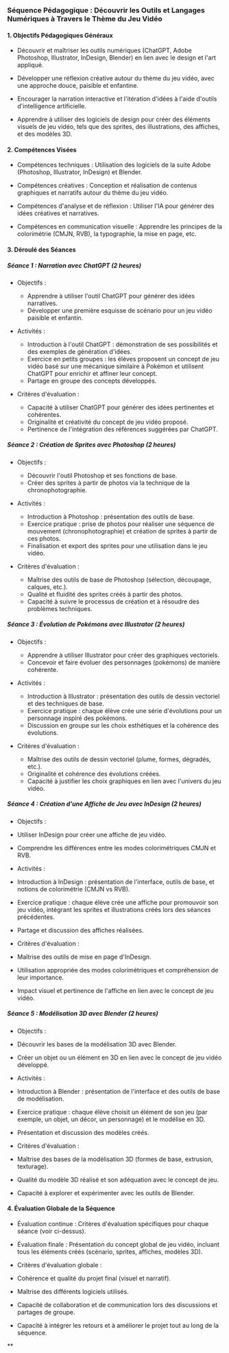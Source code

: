 ### Séquence Pédagogique : Découvrir les Outils et Langages Numériques à Travers le Thème du Jeu Vidéo

#### 1. Objectifs Pédagogiques Généraux

- Découvrir et maîtriser les outils numériques (ChatGPT, Adobe Photoshop, Illustrator, InDesign, Blender) en lien avec le design et l'art appliqué.
    
- Développer une réflexion créative autour du thème du jeu vidéo, avec une approche douce, paisible et enfantine.
    
- Encourager la narration interactive et l'itération d'idées à l'aide d'outils d'intelligence artificielle.
    
- Apprendre à utiliser des logiciels de design pour créer des éléments visuels de jeu vidéo, tels que des sprites, des illustrations, des affiches, et des modèles 3D.
    

#### 2. Compétences Visées

- Compétences techniques : Utilisation des logiciels de la suite Adobe (Photoshop, Illustrator, InDesign) et Blender.
    
- Compétences créatives : Conception et réalisation de contenus graphiques et narratifs autour du thème du jeu vidéo.
    
- Compétences d'analyse et de réflexion : Utiliser l'IA pour générer des idées créatives et narratives.
    
- Compétences en communication visuelle : Apprendre les principes de la colorimétrie (CMJN, RVB), la typographie, la mise en page, etc.
    

#### 3. Déroulé des Séances

##### Séance 1 : Narration avec ChatGPT (2 heures)

- Objectifs :
    - Apprendre à utiliser l'outil ChatGPT pour générer des idées narratives.
    - Développer une première esquisse de scénario pour un jeu vidéo paisible et enfantin.
    
- Activités :
	- Introduction à l'outil ChatGPT : démonstration de ses possibilités et des exemples de génération d'idées.
    - Exercice en petits groupes : les élèves proposent un concept de jeu vidéo basé sur une mécanique similaire à Pokémon et utilisent ChatGPT pour enrichir et affiner leur concept.
    - Partage en groupe des concepts développés.
    
- Critères d'évaluation :
    - Capacité à utiliser ChatGPT pour générer des idées pertinentes et cohérentes.
    - Originalité et créativité du concept de jeu vidéo proposé.
    - Pertinence de l'intégration des références suggérées par ChatGPT.
    
##### Séance 2 : Création de Sprites avec Photoshop (2 heures)

- Objectifs :
    - Découvrir l'outil Photoshop et ses fonctions de base.
    - Créer des sprites à partir de photos via la technique de la chronophotographie.
    
- Activités :
    - Introduction à Photoshop : présentation des outils de base.
    - Exercice pratique : prise de photos pour réaliser une séquence de mouvement (chronophotographie) et création de sprites à partir de ces photos.
    - Finalisation et export des sprites pour une utilisation dans le jeu vidéo.

- Critères d'évaluation :
    - Maîtrise des outils de base de Photoshop (sélection, découpage, calques, etc.).
    - Qualité et fluidité des sprites créés à partir des photos.
	- Capacité à suivre le processus de création et à résoudre des problèmes techniques.

##### Séance 3 : Évolution de Pokémons avec Illustrator (2 heures)

- Objectifs :
    - Apprendre à utiliser Illustrator pour créer des graphiques vectoriels.
    - Concevoir et faire évoluer des personnages (pokémons) de manière cohérente.
    

- Activités :
    - Introduction à Illustrator : présentation des outils de dessin vectoriel et des techniques de base.
    - Exercice pratique : chaque élève crée une série d'évolutions pour un personnage inspiré des pokémons.
	- Discussion en groupe sur les choix esthétiques et la cohérence des évolutions.
    

- Critères d'évaluation :
    - Maîtrise des outils de dessin vectoriel (plume, formes, dégradés, etc.).
    - Originalité et cohérence des évolutions créées.
    - Capacité à justifier les choix graphiques en lien avec l'univers du jeu vidéo.
    

##### Séance 4 : Création d'une Affiche de Jeu avec InDesign (2 heures)

- Objectifs :
    

- Utiliser InDesign pour créer une affiche de jeu vidéo.
    
- Comprendre les différences entre les modes colorimétriques CMJN et RVB.
    

- Activités :
    

- Introduction à InDesign : présentation de l'interface, outils de base, et notions de colorimétrie (CMJN vs RVB).
    
- Exercice pratique : chaque élève crée une affiche pour promouvoir son jeu vidéo, intégrant les sprites et illustrations créés lors des séances précédentes.
    
- Partage et discussion des affiches réalisées.
    

- Critères d'évaluation :
    

- Maîtrise des outils de mise en page d'InDesign.
    
- Utilisation appropriée des modes colorimétriques et compréhension de leur importance.
    
- Impact visuel et pertinence de l'affiche en lien avec le concept de jeu vidéo.
    

##### Séance 5 : Modélisation 3D avec Blender (2 heures)

- Objectifs :
    

- Découvrir les bases de la modélisation 3D avec Blender.
    
- Créer un objet ou un élément en 3D en lien avec le concept de jeu vidéo développé.
    

- Activités :
    

- Introduction à Blender : présentation de l'interface et des outils de base de modélisation.
    
- Exercice pratique : chaque élève choisit un élément de son jeu (par exemple, un objet, un décor, un personnage) et le modélise en 3D.
    
- Présentation et discussion des modèles créés.
    

- Critères d'évaluation :
    

- Maîtrise des bases de la modélisation 3D (formes de base, extrusion, texturage).
    
- Qualité du modèle 3D réalisé et son adéquation avec le concept de jeu.
    
- Capacité à explorer et expérimenter avec les outils de Blender.
    

#### 4. Évaluation Globale de la Séquence

- Évaluation continue : Critères d'évaluation spécifiques pour chaque séance (voir ci-dessus).
    
- Évaluation finale : Présentation du concept global de jeu vidéo, incluant tous les éléments créés (scénario, sprites, affiches, modèles 3D).
    
- Critères d'évaluation globale :
    

- Cohérence et qualité du projet final (visuel et narratif).
    
- Maîtrise des différents logiciels utilisés.
    
- Capacité de collaboration et de communication lors des discussions et partages de groupe.
    
- Capacité à intégrer les retours et à améliorer le projet tout au long de la séquence.
    



**